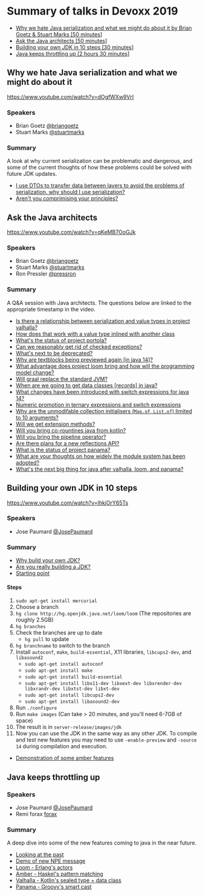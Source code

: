 # Summary of talks in Devoxx 2019

 - [Why we hate Java serialization and what we might do about it by Brian Goetz & Stuart Marks [50 minutes]](#Why-we-hate-Java-serialization-and-what-we-might-do-about-it)
 - [Ask the Java architects [50 minutes]](#Ask-the-Java-architects)
 - [Building your own JDK in 10 steps [30 minutes]](#Building-your-own-jdk-in-10-steps)
 - [Java keeps throttling up [2 hours 30 minutes]](#Java-keeps-throttling-up)

## Why we hate Java serialization and what we might do about it

https://www.youtube.com/watch?v=dOgfWXw9VrI

### Speakers
 - Brian Goetz [@briangoetz](https://twitter.com/BrianGoetz)
 - Stuart Marks [@stuartmarks](https://twitter.com/stuartmarks)
 
### Summary

A look at why current serialization can be problematic and dangerous, and some of the current thoughts of how these problems could be solved with future JDK updates.

 - [I use DTOs to transfer data between layers to avoid the problems of serialization, why should I use serialization?](https://youtu.be/dOgfWXw9VrI?t=2909)
 - [Aren't you comprimising your principles?](https://youtu.be/dOgfWXw9VrI?t=3042)

## Ask the Java architects

https://www.youtube.com/watch?v=qKeMB7OoGJk

### Speakers
 - Brian Goetz [@briangoetz](https://twitter.com/BrianGoetz)
 - Stuart Marks [@stuartmarks](https://twitter.com/stuartmarks)
 - Ron Pressler [@pressron](https://twitter.com/pressron)
 
### Summary
A Q&A session with Java architects. The questions below are linked to the appropriate timestamp in the video.

 - [Is there a relationship between serialization and value types in project valhalla?](https://youtu.be/qKeMB7OoGJk?t=102)
 - [How does that work with a value type inlined with another class](https://youtu.be/qKeMB7OoGJk?t=210)
 - [What's the status of project portola?](https://youtu.be/qKeMB7OoGJk?t=254)
 - [Can we reasonably get rid of checked exceptions?](https://youtu.be/qKeMB7OoGJk?t=305)
 - [What's next to be deprecated?](https://youtu.be/qKeMB7OoGJk?t=490)
 - [Why are textblocks being previewed again [in java 14]?](https://youtu.be/qKeMB7OoGJk?t=695)
 - [What advantage does project loom bring and how will the programming model change?](https://youtu.be/qKeMB7OoGJk?t=1065)
 - [Will graal replace the standard JVM?](https://youtu.be/qKeMB7OoGJk?t=1410)
 - [When are we going to get data classes [records] in java?](https://youtu.be/qKeMB7OoGJk?t=1550)
 - [What changes have been introduced with switch expressions for java 14?](https://youtu.be/qKeMB7OoGJk?t=1620)
 - [Numeric promotion in ternary expressions and switch expressions](https://youtu.be/qKeMB7OoGJk?t=1650)
 - [Why are the unmodifable collection initialisers (`Map.of`, `List.of`) limited to 10 arguments?](https://youtu.be/qKeMB7OoGJk?t=1730)
 - [Will we get extension methods?](https://youtu.be/qKeMB7OoGJk?t=1855)
 - [Will you bring co-rountines java from kotlin?](https://youtu.be/qKeMB7OoGJk?t=1990)
 - [Will you bring the pipeline operator?](https://youtu.be/qKeMB7OoGJk?t=2025)
 - [Are there plans for a new reflections API?](https://youtu.be/qKeMB7OoGJk?t=2150)
 - [What is the status of project panama?](https://youtu.be/qKeMB7OoGJk?t=2325)
 - [What are your thoughts on how widely the module system has been adopted?](https://youtu.be/qKeMB7OoGJk?t=2560)
 - [What's the next big thing for java after valhalla, loom, and panama?](https://youtu.be/qKeMB7OoGJk?t=2925)

## Building your own JDK in 10 steps

https://www.youtube.com/watch?v=lhkjOrY65Ts

### Speakers
 - Jose Paumard [@JosePaumard](https://twitter.com/JosePaumard)
 
### Summary
 
 - [Why build your own JDK?](https://youtu.be/lhkjOrY65Ts?t=37)
 - [Are you really building a JDK?](https://youtu.be/lhkjOrY65Ts?t=458)
 - [Starting point](https://youtu.be/lhkjOrY65Ts?t=510)
 
#### Steps

1. `sudo apt-get install mercurial`
2. Choose a branch
3. `hg clone http://hg.openjdk.java.net/loom/loom` (The repositories are roughly 2.5GB)
4. `hg branches`
5. Check the branches are up to date
    - `hg pull` to update
6. `hg branchname` to switch to the branch
7. Install `autoconf`, `make`, `build-essential`, X11 libraries, `libcups2-dev`, and `libasound2`
    - `sudo apt-get install autoconf`
    - `sudo apt-get install make`
    - `sudo apt-get install build-essential`
    - `sudo apt-get install libx11-dev libxext-dev libxrender-dev libxrandr-dev libxtst-dev libxt-dev`
    - `sudo apt-get install libcups2-dev`
    - `sudo apt-get install libasound2-dev`
8. Run `./configure`
9. Run `make images` (Can take > 20 minutes, and you'll need 6-7GB of space)
10. The result is in `server-release/images/jdk`
11. Now you can use the JDK in the same way as any other JDK. To compile and test new features you may need to use `-enable-preview` and `-source 14` during compilation and execution.

 - [Demonstration of some amber features](https://youtu.be/lhkjOrY65Ts?t=1290)

## Java keeps throttling up

### Speakers

 - Jose Paumard [@JosePaumard](https://twitter.com/JosePaumard)
 - Remi forax [forax](https://github.com/forax)
 
### Summary

A deep dive into some of the new features coming to java in the near future.

 - [Looking at the past](https://youtu.be/Y-744emVGoo?t=144)
 - [Demo of new NPE message](https://youtu.be/Y-744emVGoo?t=490)
 - [Loom - Erlang's actors](https://youtu.be/Y-744emVGoo?t=811)
 - [Amber - Haskel's pattern matching](https://youtu.be/Y-744emVGoo?t=2636)
 - [Valhalla - Kotlin's sealed type + data class](https://youtu.be/Y-744emVGoo?t=3734)
 - [Panama - Groovy's smart cast](https://youtu.be/Y-744emVGoo?t=5275)